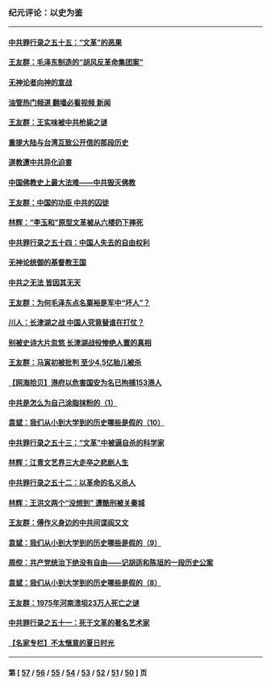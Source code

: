 ### 纪元评论：以史为鉴
---
#### [中共罪行录之五十五：“文革”的恶果](../../pages/nsc1028/n13324062.md?10290330) 
#### [王友群：毛泽东制造的“胡风反革命集团案”](../../pages/nsc1028/n13324909.md?10290330) 
#### [无神论者向神的宣战](../../pages/nsc1028/n13281535.md?10290330) 
#### [油管热门频道 翻墙必看视频 新闻](ok?10290330)
#### [王友群：王实味被中共枪毙之谜](../../pages/nsc1028/n13307502.md?10290330) 
#### [重提大陆与台湾互致公开信的那段历史](../../pages/nsc1028/n13305095.md?10290330) 
#### [道教遭中共异化迫害](../../pages/nsc1028/n13281463.md?10290330) 
#### [中国佛教史上最大法难——中共毁灭佛教](../../pages/nsc1028/n13281397.md?10290330) 
#### [王友群：中国的功臣 中共的囚徒](../../pages/nsc1028/n13291790.md?10290330) 
#### [林辉：“李玉和”原型文革被从六楼扔下摔死](../../pages/nsc1028/n13291564.md?10290330) 
#### [中共罪行录之五十四：中国人失去的自由权利](../../pages/nsc1028/n13290123.md?10290330) 
#### [无神论统御的基督教王国](../../pages/nsc1028/n13281280.md?10290330) 
#### [中共之无法 皆因其无天](../../pages/nsc1028/n13281088.md?10290330) 
#### [王友群：为何毛泽东点名粟裕是军中“坏人”？](../../pages/nsc1028/n13279118.md?10290330) 
#### [川人：长津湖之战 中国人究竟替谁在打仗？](../../pages/nsc1028/n13279096.md?10290330) 
#### [别被史诗大片忽悠 长津湖战役惨绝人寰的真相](../../pages/nsc1028/n13279023.md?10290330) 
#### [王友群：马寅初被批判 至少4.5亿胎儿被杀](../../pages/nsc1028/n13260313.md?10290330) 
#### [【网海拾贝】港府以危害国安为名已拘捕153港人](../../pages/nsc1028/n13257369.md?10290330) 
#### [中共是怎么为自己涂脂抹粉的（1）](../../pages/nsc1028/n13257311.md?10290330) 
#### [袁斌：我们从小到大学到的历史哪些是假的（10）](../../pages/nsc1028/n13252177.md?10290330) 
#### [中共罪行录之五十三：“文革”中被逼自杀的科学家](../../pages/nsc1028/n13249512.md?10290330) 
#### [林辉：江青文艺界三大走卒之悲剧人生](../../pages/nsc1028/n13248164.md?10290330) 
#### [中共罪行录之五十二：以革命的名义杀人](../../pages/nsc1028/n13247326.md?10290330) 
#### [林辉：王洪文两个“没想到” 遭酷刑被关秦城](../../pages/nsc1028/n13244136.md?10290330) 
#### [王友群：傅作义身边的中共间谍阎又文](../../pages/nsc1028/n13244038.md?10290330) 
#### [袁斌：我们从小到大学到的历史哪些是假的（9）](../../pages/nsc1028/n13243175.md?10290330) 
#### [周傥：共产党统治下绝没有自由——记胡适和陈垣的一段历史公案](../../pages/nsc1028/n13238349.md?10290330) 
#### [袁斌：我们从小到大学到的历史哪些是假的（8）](../../pages/nsc1028/n13238181.md?10290330) 
#### [王友群：1975年河南溃坝23万人死亡之谜](../../pages/nsc1028/n13231576.md?10290330) 
#### [中共罪行录之五十一：死于文革的著名艺术家](../../pages/nsc1028/n13229461.md?10290330) 
#### [【名家专栏】不太惬意的夏日时光](../../pages/nsc1028/n13226398.md?10290330) 

---
#### 第 [ [57](./57.md?10290330) / [56](./56.md?10290330) / [55](./55.md?10290330) / [54](./54.md?10290330) / [53](./53.md?10290330) / [52](./52.md?10290330) / [51](./51.md?10290330) / [50](./50.md?10290330) ] 页
